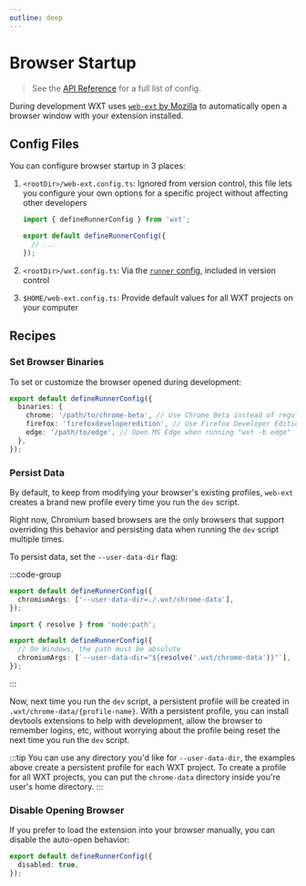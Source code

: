 ```yaml
---
outline: deep
---
```


# Browser Startup

> See the [API Reference](/api/reference/wxt/interfaces/ExtensionRunnerConfig) for a full list of config.

During development WXT uses [`web-ext` by Mozilla](https://www.npmjs.com/package/web-ext) to automatically open a browser window with your extension installed.

## Config Files

You can configure browser startup in 3 places:

1. `<rootDir>/web-ext.config.ts`: Ignored from version control, this file lets you configure your own options for a specific project without affecting other developers

   ```ts
   import { defineRunnerConfig } from 'wxt';

   export default defineRunnerConfig({
     // ...
   });
   ```

2. `<rootDir>/wxt.config.ts`: Via the [`runner` config](/api/reference/wxt/interfaces/InlineConfig#runner), included in version control
3. `$HOME/web-ext.config.ts`: Provide default values for all WXT projects on your computer

## Recipes

### Set Browser Binaries

To set or customize the browser opened during development:

```ts
export default defineRunnerConfig({
  binaries: {
    chrome: '/path/to/chrome-beta', // Use Chrome Beta instead of regular Chrome
    firefox: 'firefoxdeveloperedition', // Use Firefox Developer Edition instead of regular Firefox
    edge: '/path/to/edge', // Open MS Edge when running "wxt -b edge"
  },
});
```

### Persist Data

By default, to keep from modifying your browser's existing profiles, `web-ext` creates a brand new profile every time you run the `dev` script.

Right now, Chromium based browsers are the only browsers that support overriding this behavior and persisting data when running the `dev` script multiple times.

To persist data, set the `--user-data-dir` flag:

:::code-group

```ts [Mac/Linux]
export default defineRunnerConfig({
  chromiumArgs: ['--user-data-dir=./.wxt/chrome-data'],
});
```

```ts [Windows]
import { resolve } from 'node:path';

export default defineRunnerConfig({
  // On Windows, the path must be absolute
  chromiumArgs: [`--user-data-dir="${resolve('.wxt/chrome-data')}"`],
});
```

:::

Now, next time you run the `dev` script, a persistent profile will be created in `.wxt/chrome-data/{profile-name}`. With a persistent profile, you can install devtools extensions to help with development, allow the browser to remember logins, etc, without worrying about the profile being reset the next time you run the `dev` script.

:::tip
You can use any directory you'd like for `--user-data-dir`, the examples above create a persistent profile for each WXT project. To create a profile for all WXT projects, you can put the `chrome-data` directory inside you're user's home directory.
:::

### Disable Opening Browser

If you prefer to load the extension into your browser manually, you can disable the auto-open behavior:

```ts
export default defineRunnerConfig({
  disabled: true,
});
```
